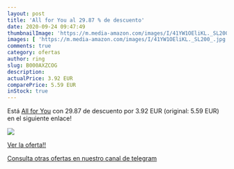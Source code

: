 ```yaml
---
layout: post
title: 'All for You al 29.87 % de descuento'
date: 2020-09-24 09:47:49
thumbnailImage: 'https://m.media-amazon.com/images/I/41YW1OEliKL._SL200_.jpg'
images: [ 'https://m.media-amazon.com/images/I/41YW1OEliKL._SL200_.jpg' ]
comments: true
category: ofertas
author: ring
slug: B000AXZCOG
description:
actualPrice: 3.92 EUR
comparePrice: 5.59 EUR
inStock: true
---
```


Está [All for You](https://www.amazon.com/dp/B000AXZCOG/?tag=redken08-20) con 29.87 de descuento por 3.92 EUR (original: 5.59 EUR) en el siguiente enlace!

[![](https://m.media-amazon.com/images/I/41YW1OEliKL._SL200_.jpg)](https://www.amazon.com/dp/B000AXZCOG/?tag=redken08-20)

[Ver la oferta!!](https://www.amazon.com/dp/B000AXZCOG/?tag=redken08-20)

[Consulta otras ofertas en nuestro canal de telegram](https://t.me/s/ofertas25)
